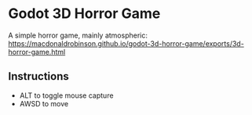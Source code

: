 # Godot 3D Horror Game

A simple horror game, mainly atmospheric: https://macdonaldrobinson.github.io/godot-3d-horror-game/exports/3d-horror-game.html

## Instructions
- ALT to toggle mouse capture
- AWSD to move
